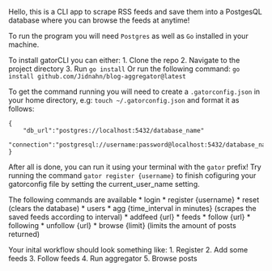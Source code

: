 Hello, this is a CLI app to scrape RSS feeds and save them into a PostgesQL database where you can browse the feeds at anytime!

To run the program you will need `Postgres` as well as `Go` installed in your machine.

To install gatorCLI you can either:
    1. Clone the repo
    2. Navigate to the project directory
    3. Run `go install`
Or run the following command:
`go install github.com/Jidnahn/blog-aggregator@latest`

To get the command running you will need to create a `.gatorconfig.json` in your home directory, e.g: `touch ~/.gatorconfig.json` and format it as follows:
```
{
    "db_url":"postgres://localhost:5432/database_name"
    "connection":"postgresql://username:password@localhost:5432/database_name"
}
```

After all is done, you can run it using your terminal with the `gator` prefix!
Try running the command `gator register {username}` to finish cofiguring your gatorconfig file by setting the current_user_name setting.

The following commands are available
    * login
    * register {username}
    * reset (clears the database)
    * users
    * agg {time_interval in minutes} (scrapes the saved feeds according to interval)
    * addfeed {url}
    * feeds
    * follow {url}
    * following
    * unfollow {url}
    * browse {limit} (limits the amount of posts returned)

Your inital workflow should look something like:
    1. Register
    2. Add some feeds
    3. Follow feeds
    4. Run aggregator
    5. Browse posts
